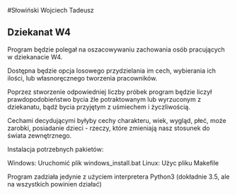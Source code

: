 #Słowiński Wojciech Tadeusz

## Dziekanat W4

Program będzie polegał na oszacowywaniu zachowania osób pracujących w dziekanacie W4.

Dostępna będzie opcja losowego przydzielania im cech, wybierania ich ilości, lub własnoręcznego tworzenia pracowników.

Poprzez stworzenie odpowiedniej liczby próbek program będzie liczył prawdopodobieństwo bycia źle potraktowanym lub wyrzuconym z dziekanatu, bądź bycia przyjętym z uśmiechem i życzliwością.

Cechami decydującymi byłyby cechy charakteru, wiek, wygląd, płeć, może zarobki, posiadanie dzieci - rzeczy, które zmieniają nasz stosunek do świata zewnętrznego.


Instalacja potrzebnych pakietów:

Windows:
	Uruchomić plik windows_install.bat
Linux:
	Użyc pliku Makefile
	
Program zadziała jedynie z użyciem interpretera Python3 (dokładnie 3.5, ale na wszystkich powinien działać)